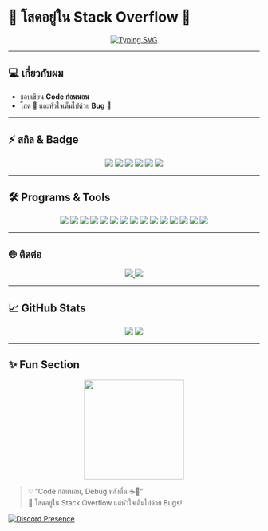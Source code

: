 # 🌟 โสดอยู่ใน Stack Overflow 🌟

<p align="center">
  <a href="https://git.io/typing-svg"><img src="https://readme-typing-svg.herokuapp.com?font=Mitr&pause=1000&color=F7B200&background=FFFFFF00&random=true&width=435&lines=%E0%B8%AA%E0%B8%A7%E0%B8%B1%E0%B8%AA%E0%B8%94%E0%B8%B5%E0%B8%AE%E0%B8%B0;%E0%B8%9C%E0%B8%A1%E0%B9%80%E0%B8%9F%E0%B8%A3%E0%B8%A1%E0%B9%80%E0%B8%AD%E0%B8%87%E0%B8%87%E0%B8%87%E0%B8%87;Code+%E0%B8%81%E0%B9%88%E0%B8%AD%E0%B8%99%E0%B8%99%E0%B8%AD%E0%B8%99+%E0%B9%81%E0%B8%81%E0%B9%89%E0%B8%9A%E0%B8%B1%E0%B8%84%E0%B8%95%E0%B8%AD%E0%B8%99%E0%B8%95%E0%B8%B7%E0%B9%88%E0%B8%99;%E0%B8%8A%E0%B8%B5%E0%B8%A7%E0%B8%B4%E0%B8%95%E0%B8%A2%E0%B8%B1%E0%B8%87%E0%B9%84%E0%B8%A1%E0%B9%88%E0%B8%A1%E0%B8%B5%E0%B9%81%E0%B8%9F%E0%B8%99;%E0%B8%AB%E0%B8%B2%E0%B9%84%E0%B8%A3%E0%B8%97%E0%B8%B3%E0%B8%94%E0%B8%B5%E0%B8%99%E0%B8%B0%E0%B8%B0...;%E0%B8%AD%E0%B8%A2%E0%B8%B2%E0%B8%81%E0%B9%84%E0%B8%94%E0%B9%89%E0%B8%95%E0%B8%B1%E0%B8%87%E0%B8%87%E0%B8%87%E0%B8%87!!;%E0%B9%82%E0%B8%AA%E0%B8%94%E0%B8%84%E0%B8%B1%E0%B8%9A%E0%B8%9A" alt="Typing SVG" /></a>
</p>

---

## 💻 เกี่ยวกับผม
- ชอบเขียน **Code ก่อนนอน**  
- โสด 💖 และหัวใจเต็มไปด้วย **Bug** 🐞  

---

## ⚡ สกิล & Badge
<p align="center">
  <img src="https://img.shields.io/badge/HTML5-E34F26?style=for-the-badge&logo=html5&logoColor=white">
  <img src="https://img.shields.io/badge/CSS3-1572B6?style=for-the-badge&logo=css3&logoColor=white">
  <img src="https://img.shields.io/badge/JavaScript-F7DF1E?style=for-the-badge&logo=javascript&logoColor=black">
  <img src="https://img.shields.io/badge/Python-3776AB?style=for-the-badge&logo=python&logoColor=white">
  <img src="https://img.shields.io/badge/Java-007396?style=for-the-badge&logo=java&logoColor=white">
  <img src="https://img.shields.io/badge/C++-00599C?style=for-the-badge&logo=c%2B%2B&logoColor=white">
</p>

---

## 🛠️ Programs & Tools
<p align="center">
  <img src="https://img.shields.io/badge/Visual_Studio_Code-007ACC?style=for-the-badge&logo=visual-studio-code&logoColor=white">
  <img src="https://img.shields.io/badge/IntelliJ_IDEA-000000?style=for-the-badge&logo=intellij-idea&logoColor=white">
  <img src="https://img.shields.io/badge/PyCharm-000000?style=for-the-badge&logo=pycharm&logoColor=white">
  <img src="https://img.shields.io/badge/WebStorm-000000?style=for-the-badge&logo=webstorm&logoColor=white">
  <img src="https://img.shields.io/badge/PhpStorm-000000?style=for-the-badge&logo=phpstorm&logoColor=white">
  <img src="https://img.shields.io/badge/Android_Studio-3DDC84?style=for-the-badge&logo=android-studio&logoColor=white">
  <img src="https://img.shields.io/badge/Xcode-007AFF?style=for-the-badge&logo=xcode&logoColor=white">
  <img src="https://img.shields.io/badge/Node.js-339933?style=for-the-badge&logo=node.js&logoColor=white">
  <img src="https://img.shields.io/badge/Git-F05032?style=for-the-badge&logo=git&logoColor=white">
  <img src="https://img.shields.io/badge/GitHub-181717?style=for-the-badge&logo=github&logoColor=white">
  <img src="https://img.shields.io/badge/Docker-2496ED?style=for-the-badge&logo=docker&logoColor=white">
  <img src="https://img.shields.io/badge/Postman-FF6C37?style=for-the-badge&logo=postman&logoColor=white">
  <img src="https://img.shields.io/badge/Slack-4A154B?style=for-the-badge&logo=slack&logoColor=white">
  <img src="https://img.shields.io/badge/Notion-000000?style=for-the-badge&logo=notion&logoColor=white">
  <img src="https://img.shields.io/badge/Terminal-121011?style=for-the-badge&logo=gnubash&logoColor=white">
</p>

---

## 🌐 ติดต่อ
<p align="center">
  <a href="https://discord.gg/dnHNdRNZnq" target="_blank">
    <img src="https://img.shields.io/badge/Discord-7289DA?style=for-the-badge&logo=discord&logoColor=white">
  </a>
  <a href="https://github.com/Frame121" target="_blank">
    <img src="https://img.shields.io/badge/GitHub-181717?style=for-the-badge&logo=github&logoColor=white">
  </a>
</p>

---

## 📈 GitHub Stats
<p align="center">
  <img src="https://github-readme-stats.vercel.app/api?username=Frame121&show_icons=true&theme=tokyonight&count_private=true&hide_border=true">
  <img src="https://github-readme-streak-stats.herokuapp.com/?user=Frame121&theme=tokyonight&hide_border=true">
</p>

---

## ✨ Fun Section
<p align="center">
  <img src="https://media.giphy.com/media/3o7TKtnuHOHHUjR38Y/giphy.gif" width="200"/>
</p>

> 💡 “Code ก่อนนอน, Debug หลังตื่น ☕🐛”  
> 💖 โสดอยู่ใน Stack Overflow แต่หัวใจเต็มไปด้วย Bugs!

<a href="https://discord.com/users/957864760085446736" target="_blank">
  <img src="https://lanyard.cnrad.dev/api/957864760085446736" alt="Discord Presence" />
</a>


